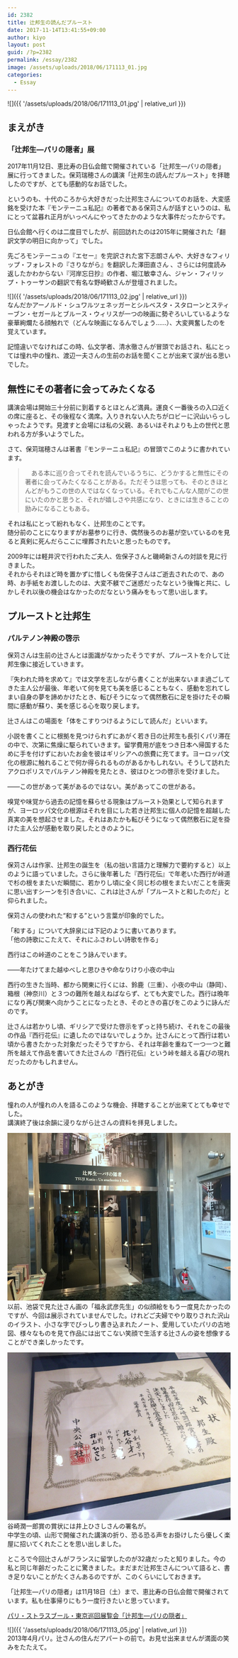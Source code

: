 ```yaml
---
id: 2382
title: 辻邦生の読んだプルースト
date: 2017-11-14T13:41:55+09:00
author: kiyo
layout: post
guid: /?p=2382
permalink: /essay/2382
image: /assets/uploads/2018/06/171113_01.jpg
categories:
  - Essay
---
```

![]({{ '/assets/uploads/2018/06/171113_01.jpg' | relative_url }})

## まえがき

### 「辻邦生―パリの隠者」展

2017年11月12日、恵比寿の日仏会館で開催されている「辻邦生―パリの隠者」展に行ってきました。保苅瑞穂さんの講演「辻邦生の読んだプルースト」を拝聴したのですが、とても感動的なお話でした。

というのも、十代のころから大好きだった辻邦生さんについてのお話を、大変感銘を受けた本『モンテーニュ私記』の著者である保苅さんが話すというのは、私にとって盆暮れ正月がいっぺんにやってきたかのような大事件だったからです。

日仏会館へ行くのは二度目でしたが、前回訪れたのは2015年に開催された「翻訳文学の明日に向かって」でした。

先ごろモンテーニュの『エセー』を完訳された宮下志朗さんや、大好きなフィリップ・フォレストの『さりながら』を翻訳した澤田直さん 、さらには何度読み返したかわからない『河岸忘日抄』の作者、堀江敏幸さん、ジャン・フィリップ・トゥーサンの翻訳で有名な野崎歓さんが登壇されました。

![]({{ '/assets/uploads/2018/06/171113_02.jpg' | relative_url }})  
なんだかアーノルド・シュワルツェネッガーとシルベスタ・スタローンとスティーブン・セガールとブルース・ウィリスが一つの映画に勢ぞろいしているような豪華絢爛たる顔触れで（どんな映画になるんでしょう……）、大変興奮したのを覚えています。

記憶違いでなければこの時、仏文学者、清水徹さんが冒頭でお話され、私にとっては憧れ中の憧れ、渡辺一夫さんの生前のお話を聞くことが出来て涙が出る思いでした。

## 無性にその著者に会ってみたくなる

講演会場は開始三十分前に到着するとほとんど満員。運良く一番後ろの入口近くの席に座ると、その後程なく満席。入りきれない人たちがロビーに沢山いらっしゃったようです。見渡すと会場には私の父親、あるいはそれよりも上の世代と思われる方が多いようでした。

さて、保苅瑞穂さんは著書『モンテーニュ私記』の冒頭でこのように書かれています。

> 　ある本に巡り合ってそれを読んでいるうちに、どうかすると無性にその著者に会ってみたくなることがある。ただそうは思っても、そのときほとんどがもうこの世の人ではなくなっている。それでもこんな人間がこの世にいたのかと思うと、それが嬉しさや共感になり、ときには生きることの励みになることもある。

それは私にとって紛れもなく、辻邦生のことです。  
随分前のことになりますがお墓参りに行き、偶然後ろのお墓が空いているのを見ると真剣に死んだらここに埋葬されたいと思ったものです。

2009年には軽井沢で行われたご夫人、佐保子さんと磯崎新さんの対談を見に行きました。  
それからそれほど時を置かずに惜しくも佐保子さんはご逝去されたので、あの時、お手紙をお渡ししたのは、大変不躾でご迷惑だったなという後悔と共に、しかしそれ以後の機会はなかったのだなという痛みをもって思い出します。

## プルーストと辻邦生

### パルテノン神殿の啓示

保苅さんは生前の辻さんとは面識がなかったそうですが、プルーストを介して辻邦生像に接近していきます。

『失われた時を求めて』では文学を志しながら書くことが出来ないまま過ごしてきた主人公が最後、年老いて何を見ても美を感じることもなく、感動を忘れてしまい自身の夢を諦めかけたとき、転びそうになって偶然敷石に足を掛けたその瞬間に感動が蘇り、美を感じる心を取り戻します。

辻さんはこの場面を「体をこすりつけるようにして読んだ」といいます。

小説を書くことに根拠を見つけられずにあがく若き日の辻邦生も長引くパリ滞在の中で、次第に焦燥に駆られていきます。留学費用が底をつき日本へ帰国するために手を付けずにおいたお金を彼はギリシアへの旅費に充てます。ヨーロッパ文化の根源に触れることで何か得られるものがあるかもしれない。そうして訪れたアクロポリスでパルテノン神殿を見たとき、彼はひとつの啓示を受けました。

<span class="dash">――</span>この世があって美があるのではない。美があってこの世がある。

嗅覚や味覚から過去の記憶を蘇らせる現象はプルースト効果として知られますが、ヨーロッパ文化の根源はそれを目にした若き辻邦生に個人の記憶を超越した真実の美を想起させました。それはあたかも転びそうになって偶然敷石に足を掛けた主人公が感動を取り戻したときのように。

### 西行花伝

保苅さんは作家、辻邦生の誕生を（私の拙い言語力と理解力で要約すると）以上のように語っていました。さらに後年著した『西行花伝』で年老いた西行が峠道で杉の根をまたいだ瞬間に、若かりし頃に全く同じ杉の根をまたいだことを唐突に思い出すシーンを引き合いに、これは辻さんが「プルーストと和したのだ」と仰られました。

保苅さんの使われた“和する”という言葉が印象的でした。

「和する」について大辞泉には下記のように書いてあります。  
「他の詩歌にこたえて、それにふさわしい詩歌を作る」

西行はこの峠道のことをこう詠んでいます。

<span class="dash">――</span>年たけてまた越ゆべしと思ひきや命なりけり小夜の中山

西行の生きた当時、都から関東に行くには、鈴鹿（三重）、小夜の中山（静岡）、箱根（神奈川）と３つの難所を越えねばならず、とても大変でした。西行は晩年になり再び関東へ向かうことになったとき、そのときの喜びをこのように詠んだのです。

辻さんは若かりし頃、ギリシアで受けた啓示をずっと持ち続け、それをこの最後の作品『西行花伝』に遺したのではないでしょうか。辻さんにとって西行は若い頃から書きたかった対象だったそうですから、それは年齢を重ねて一つ一つと難所を越えて作品を書いてきた辻さんの『西行花伝』という峠を越える喜びの現れだったのかもしれません。

## あとがき

憧れの人が憧れの人を語るこのような機会、拝聴することが出来てとても幸せでした。  
講演終了後は余韻に浸りながら辻さんの資料を拝見しました。

![辻邦生―パリの隠者](/assets/uploads/2018/06/171113_03.jpeg)  
以前、池袋で見た辻さん画の「福永武彦先生」の似顔絵をもう一度見たかったのですが、今回は展示されていませんでした。けれどご夫婦でやり取りされた沢山のイラスト、小さな字でびっしり書き込まれたノート、愛用していたパリの古地図、様々なものを見て作品には出てこない笑顔で生活する辻さんの姿を想像することができ楽しかったです。

![辻邦生 谷崎潤一郎賞](/assets/uploads/2018/06/171113_04.jpeg)  
谷崎潤一郎賞の賞状には井上ひさしさんの署名が。  
中学生の頃、山形で開催された講演の折り、恐る恐る声をお掛けしたら優しく楽屋に招いてくれたことを思い出しました。

ところで今回辻さんがフランスに留学したのが32歳だったと知りました。今の私と同じ年齢だったことに驚きました。まだまだ辻邦生さんについて語ると、書き足りないことがたくさんあるのですが、このくらいにしておきます。

「辻邦生―パリの隠者」は11月18日（土）まで、恵比寿の日仏会館で開催されています。私も仕事帰りにもう一度行きたいと思っています。

<a href="https://www.mfjtokyo.or.jp/events/event-archive/exhibition/20171105.html" rel="noopener" target="_blank">パリ・ストラスブール・東京巡回展覧会「辻邦生―パリの隠者」 </a>

![]({{ '/assets/uploads/2018/06/171113_05.jpg' | relative_url }})  
2013年4月パリ。辻さんの住んだアパートの前で。お見せ出来ませんが満面の笑みをたたえて。